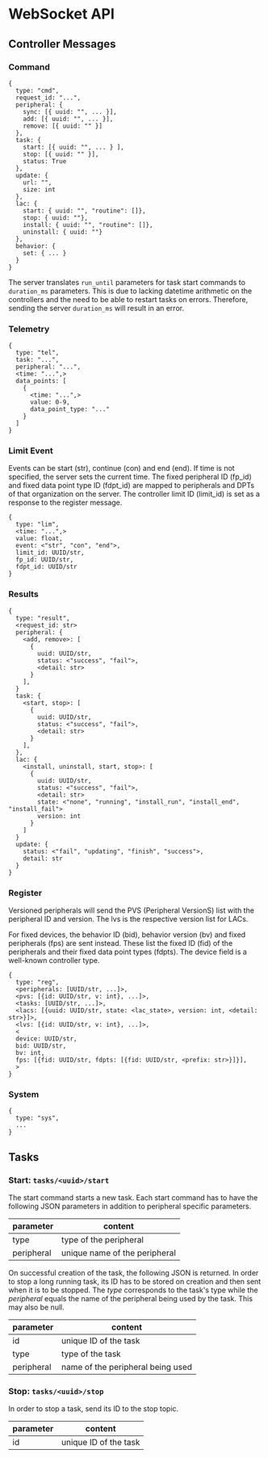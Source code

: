 # WebSocket API

## Controller Messages

### Command

```
{
  type: "cmd",
  request_id: "...",
  peripheral: {
    sync: [{ uuid: "", ... }],
    add: [{ uuid: "", ... }],
    remove: [{ uuid: "" }]
  },
  task: {
    start: [{ uuid: "", ... } ],
    stop: [{ uuid: "" }],
    status: True
  },
  update: {
    url: "",
    size: int
  },
  lac: {
    start: { uuid: "", "routine": []},
    stop: { uuid: ""},
    install: { uuid: "", "routine": []},
    uninstall: { uuid: ""}
  },
  behavior: {
    set: { ... }
  }
}
```

The server translates `run_until` parameters for task start commands to `duration_ms` parameters. This is due to lacking datetime arithmetic on the controllers and the need to be able to restart tasks on errors. Therefore, sending the server `duration_ms` will result in an error.

### Telemetry

```
{
  type: "tel",
  task: "...",
  peripheral: "...",
  <time: "...",>
  data_points: [
    {
      <time: "...",>
      value: 0-9,
      data_point_type: "..."
    }
  ]
}
```

### Limit Event

Events can be start (str), continue (con) and end (end). If time is not
specified, the server sets the current time. The fixed peripheral ID (fp_id)
and fixed data point type ID (fdpt_id) are mapped to peripherals and DPTs of
that organization on the server. The controller limit ID (limit_id) is set as
a response to the register message.

```
{
  type: "lim",
  <time: "...",>
  value: float,
  event: <"str", "con", "end">,
  limit_id: UUID/str,
  fp_id: UUID/str,
  fdpt_id: UUID/str
}
```

### Results

```
{
  type: "result",
  <request_id: str>
  peripheral: {
    <add, remove>: [
      {
        uuid: UUID/str,
        status: <"success", "fail">,
        <detail: str>
      }
    ],
  }
  task: {
    <start, stop>: [
      {
        uuid: UUID/str,
        status: <"success", "fail">,
        <detail: str>
      }
    ],
  },
  lac: {
    <install, uninstall, start, stop>: [
      {
        uuid: UUID/str,
        status: <"success", "fail">,
        <detail: str>
        state: <"none", "running", "install_run", "install_end", "install_fail">
        version: int
      }
    ]
  }
  update: {
    status: <"fail", "updating", "finish", "success">,
    detail: str
  }
}
```

### Register

Versioned peripherals will send the PVS (Peripheral VersionS) list with the
peripheral ID and version. The lvs is the respective version list for LACs.

For fixed devices, the behavior ID (bid), behavior version (bv) and fixed
peripherals (fps) are sent instead. These list the fixed ID (fid) of the
peripherals and their fixed data point types (fdpts). The device field is a
well-known controller type.

```
{
  type: "reg",
  <peripherals: [UUID/str, ...]>,
  <pvs: [{id: UUID/str, v: int}, ...]>,
  <tasks: [UUID/str, ...]>,
  <lacs: [{uuid: UUID/str, state: <lac_state>, version: int, <detail: str>}]>,
  <lvs: [{id: UUID/str, v: int}, ...]>,
  <
  device: UUID/str,
  bid: UUID/str,
  bv: int,
  fps: [{fid: UUID/str, fdpts: [{fid: UUID/str, <prefix: str>}]}],
  >
}
```

### System

```
{
  type: "sys",
  ...
}
```

## Tasks

### Start: `tasks/<uuid>/start`

The start command starts a new task. Each start command has to have the following JSON parameters in addition to peripheral specific parameters.

| parameter  | content                       |
| ---------- | ----------------------------- |
| type       | type of the peripheral        |
| peripheral | unique name of the peripheral |

On successful creation of the task, the following JSON is returned. In order to stop a long running task, its ID has to be stored on creation and then sent when it is to be stopped. The _type_ corresponds to the task's type while the _peripheral_ equals the name of the peripheral being used by the task. This may also be null.

| parameter  | content                           |
| ---------- | --------------------------------- |
| id         | unique ID of the task             |
| type       | type of the task                  |
| peripheral | name of the peripheral being used |

### Stop: `tasks/<uuid>/stop`

In order to stop a task, send its ID to the stop topic.

| parameter | content               |
| --------- | --------------------- |
| id        | unique ID of the task |
